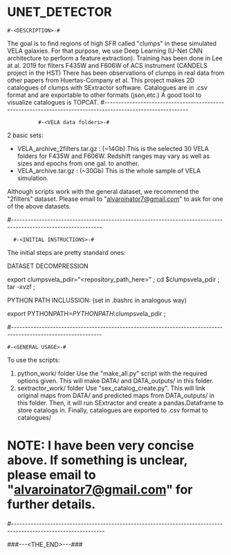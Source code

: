 # UNET_DETECTOR
    #-<DESCRIPTION>-#
The goal is to find regions of high SFR called "clumps" in these simulated VELA galaxies. 
For that purpose, we use Deep Learning (U-Net CNN architecture to perform a feature extraction).
Training has been done in Lee at al. 2019 for filters F435W and F606W of ACS instrument (CANDELS project in the HST)
There has been observations of clumps in real data from other papers from Huertas-Company et al.
This project makes 2D catalogues of clumps with SExtractor software. Catalogues are in .csv format and are exportable to other formats (json,etc.)
A good tool to visualize catalogues is TOPCAT.
#------------------------------------------------------------------------------------------------------------

              #-<VELA data folders>-#
2 basic sets:
  - VELA_archive_2filters.tar.gz  : (~14Gb) This is the selected 30 VELA folders for F435W and F606W. Redshift ranges may vary as well as sizes and epochs from one gal. to another.
  - VELA_archive.tar.gz : (~30Gb)  This is the whole sample of VELA simulation.
 
Although scripts work with the general dataset, we recommend the  "2filters" dataset. Please email to "alvaroinator7@gmail.com" to 
ask for one of the above datasets.

#--------------------------------------------------------------------------------------------------------------

      #-<INITIAL INSTRUCTIONS>-#
The initial steps are pretty standard ones:

DATASET DECOMPRESSION

export clumpsvela_pdir="<repository_path_here>" ;
cd $clumpsvela_pdir ;
tar -xvzf <dataset> ; 

PYTHON PATH INCLUSSION: (set in .bashrc in analogous way)

export PYTHONPATH=$PYTHONPATH:$clumpsvela_pdir ;

#--------------------------------------------------------------------------------------------------------------

    #-<GENERAL USAGE>-#
To use the scripts:

1. python_work/ folder
  Use the "make_all.py" script with the required options given. This will make DATA/ and DATA_outputs/ in this folder.
2. sextractor_work/ folder
  Use "sex_catalog_create.py". This will link original maps from DATA/ and predicted maps from DATA_outputs/ in this folder. Then, it
  will run SExtractor and create a pandas.Dataframe to store catalogs in. Finally, catalogues are exported to .csv format to catalogues/
  
# NOTE: I have been very concise above. If something is unclear, please email to "alvaroinator7@gmail.com" for further details.  
#---------------------------------------------------------------------------------------------------------------














###---<THE_END>---###


